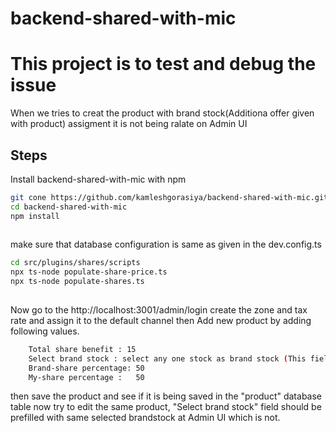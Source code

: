 # backend-shared-with-mic

# This project is to test and debug the issue

When we tries to creat the product with brand stock(Additiona offer given with product) assigment it is not being ralate on Admin UI


## Steps

Install backend-shared-with-mic with npm

```bash
git cone https://github.com/kamleshgorasiya/backend-shared-with-mic.git
cd backend-shared-with-mic
npm install
  
```

make sure that database configuration is same as given in the dev.config.ts

```bash
cd src/plugins/shares/scripts
npx ts-node populate-share-price.ts
npx ts-node populate-shares.ts
  
```    

Now go to the http://localhost:3001/admin/login create the zone and tax rate and assign it to the default channel
then Add new product by adding following values.

```bash
	Total share benefit : 15
	Select brand stock : select any one stock as brand stock (This fields relates with Share entity and currently not being handled correctly)
	Brand-share percentage: 50
	My-share percentage :	50
```


then save the product and see if it is being saved in the "product" database table
now try to edit the same product, "Select brand stock" field should be prefilled with same selected brandstock at Admin UI which is not.

